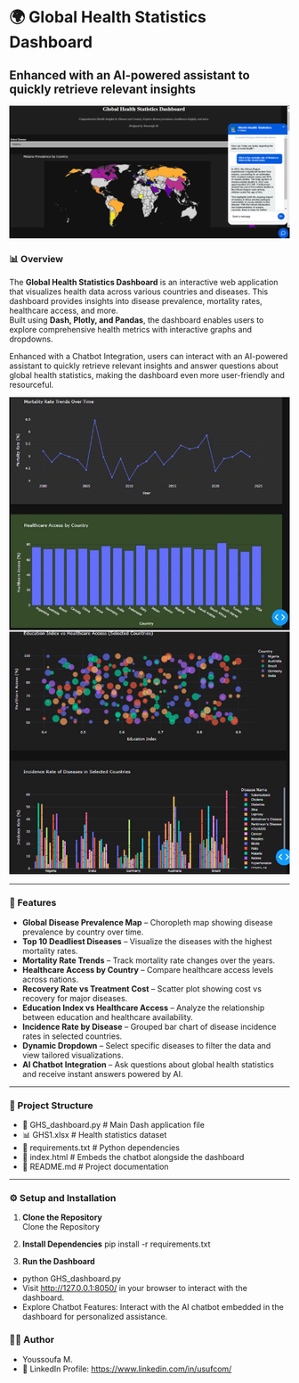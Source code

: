 # 🌍 Global Health Statistics Dashboard 
## Enhanced with an AI-powered assistant to quickly retrieve relevant insights

![Global Health Statistics Dashboard Screenshot1](images/ScreenCap1.png)

### 📊 Overview  
The **Global Health Statistics Dashboard** is an interactive web application that visualizes health data across various countries and diseases. This dashboard provides insights into disease prevalence, mortality rates, healthcare access, and more.  
Built using **Dash, Plotly, and Pandas**, the dashboard enables users to explore comprehensive health metrics with interactive graphs and dropdowns. 

Enhanced with a Chatbot Integration, users can interact with an AI-powered assistant to quickly retrieve relevant insights and answer questions about global health statistics, making the dashboard even more user-friendly and resourceful.

![Global Health Statistics Dashboard Screenshot2](images/ScreenCap2.jpeg)
![Global Health Statistics Dashboard Screenshot3](images/ScreenCap3.jpeg)



---

### 🚀 Features  
- **Global Disease Prevalence Map** – Choropleth map showing disease prevalence by country over time.  
- **Top 10 Deadliest Diseases** – Visualize the diseases with the highest mortality rates.  
- **Mortality Rate Trends** – Track mortality rate changes over the years.  
- **Healthcare Access by Country** – Compare healthcare access levels across nations.  
- **Recovery Rate vs Treatment Cost** – Scatter plot showing cost vs recovery for major diseases.  
- **Education Index vs Healthcare Access** – Analyze the relationship between education and healthcare availability.  
- **Incidence Rate by Disease** – Grouped bar chart of disease incidence rates in selected countries.  
- **Dynamic Dropdown** – Select specific diseases to filter the data and view tailored visualizations.
- **AI Chatbot Integration** – Ask questions about global health statistics and receive instant answers powered by AI.

---

### 📂 Project Structure  
- 📄 GHS_dashboard.py # Main Dash application file
- 📊 GHS1.xlsx # Health statistics dataset
- 📄 requirements.txt # Python dependencies
- 📜 index.html # Embeds the chatbot alongside the dashboard
- 📜 README.md # Project documentation

---

### ⚙️ Setup and Installation  

1. **Clone the Repository**  
Clone the Repository

3. **Install Dependencies**
pip install -r requirements.txt

4. **Run the Dashboard**
- python GHS_dashboard.py
- Visit http://127.0.0.1:8050/ in your browser to interact with the dashboard.
- Explore Chatbot Features: Interact with the AI chatbot embedded in the dashboard for personalized assistance.

### 👨‍💻 Author
- Youssoufa M.
- 🔗 LinkedIn Profile: https://www.linkedin.com/in/usufcom/
